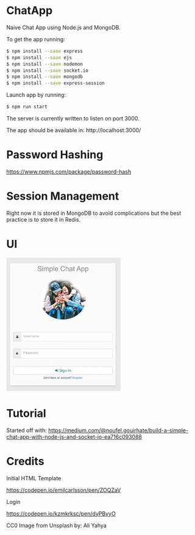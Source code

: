 # ChatApp
Naive Chat App using Node.js and MongoDB.

To get the app running:
```bash
$ npm install --save express
$ npm install --save ejs
$ npm install --save nodemon
$ npm install --save socket.io
$ npm install --save mongodb
$ npm install --save express-session
```

Launch app by running:
```bash
$ npm run start
```

The server is currently written to listen on port 3000.

The app should be available in:
http://localhost:3000/

# Password Hashing
https://www.npmjs.com/package/password-hash

# Session Management
Right now it is stored in MongoDB to avoid complications but the best practice is to store it in Redis.

# UI
![Login page](https://github.com/shirleythomas/ChatApp/blob/master/screenshot/login.jpg)

# Tutorial
Started off with:
https://medium.com/@noufel.gouirhate/build-a-simple-chat-app-with-node-js-and-socket-io-ea716c093088

# Credits
Initial HTML Template

https://codepen.io/emilcarlsson/pen/ZOQZaV

Login

https://codepen.io/kzmkrksc/pen/dyPByyO

CC0 Image from Unsplash by:
Ali Yahya
